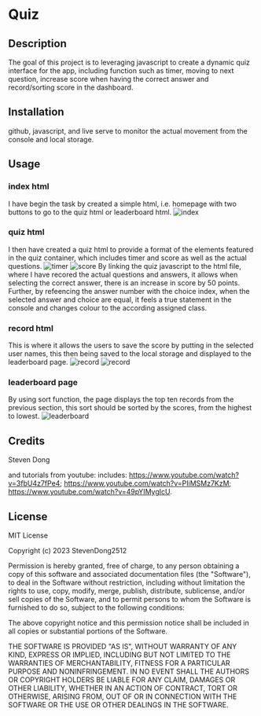 # Quiz

## Description

The goal of this project is to leveraging javascript to create a dynamic quiz interface for the app, including function such as timer, moving to next question, increase score when having the correct answer and record/sorting score in the dashboard. 


## Installation

github, javascript, and live serve to monitor the actual movement from the console and local storage. 

## Usage

### index html 
I have begin the task by created a simple html, i.e. homepage with two buttons to go to the quiz html or leaderboard html. 
![index](./assets/screenshots/index.png)

### quiz html
I then have created a quiz html to provide a format of the elements featured in the quiz container, which includes timer and score as well as the actual questions. 
![timer](./assets/screenshots/Timer.png)
![score](./assets/screenshots/Score.png)
By linking the quiz javascript to the html file, where I have recored the actual questions and answers, it allows when selecting the correct answer, there is an increase in score by 50 points. Further, by refeencing the answer number with the choice index, when the selected answer and choice are equal, it feels a true statement in the console and changes colour to the according assigned class. 

### record html 
This is where it allows the users to save the score by putting in the selected user names, this then being saved to the local storage and displayed to the leaderboard page. 
![record](./assets/screenshots/Record1%20.png)
![record](./assets/screenshots/Record2.png)
### leaderboard page
By using sort function, the page displays the top ten records from the previous section, this sort should be sorted by the scores, from the highest to lowest. 
![leaderboard](./assets/screenshots/Leader%20board.png)



## Credits

Steven Dong 

and tutorials from youtube: includes: https://www.youtube.com/watch?v=3fbU4z7fPe4; 
                                     https://www.youtube.com/watch?v=PIiMSMz7KzM; 
                                     https://www.youtube.com/watch?v=49pYIMygIcU. 


## License

MIT License

Copyright (c) 2023 StevenDong2512

Permission is hereby granted, free of charge, to any person obtaining a copy
of this software and associated documentation files (the "Software"), to deal
in the Software without restriction, including without limitation the rights
to use, copy, modify, merge, publish, distribute, sublicense, and/or sell
copies of the Software, and to permit persons to whom the Software is
furnished to do so, subject to the following conditions:

The above copyright notice and this permission notice shall be included in all
copies or substantial portions of the Software.

THE SOFTWARE IS PROVIDED "AS IS", WITHOUT WARRANTY OF ANY KIND, EXPRESS OR
IMPLIED, INCLUDING BUT NOT LIMITED TO THE WARRANTIES OF MERCHANTABILITY,
FITNESS FOR A PARTICULAR PURPOSE AND NONINFRINGEMENT. IN NO EVENT SHALL THE
AUTHORS OR COPYRIGHT HOLDERS BE LIABLE FOR ANY CLAIM, DAMAGES OR OTHER
LIABILITY, WHETHER IN AN ACTION OF CONTRACT, TORT OR OTHERWISE, ARISING FROM,
OUT OF OR IN CONNECTION WITH THE SOFTWARE OR THE USE OR OTHER DEALINGS IN THE
SOFTWARE.
